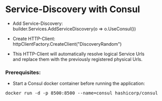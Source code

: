 # Service-Discovery with Consul

* Add Service-Discovery:<br>
  builder.Services.AddServiceDiscovery(o => o.UseConsul())

* Create HTTP-Client:<br>
  httpClientFactory.CreateClient("DiscoveryRandom")

* This HTTP-Client will automatically resolve logical Service Urls<br>
  and replace them with the previously registered physical Urls.

### Prerequisites:

* Start a Consul docker container before running the application:
<pre>
docker run -d -p 8500:8500 --name=consul hashicorp/consul
</pre>

